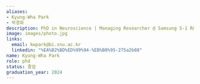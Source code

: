 ```yaml
---
aliases:
- Kyung-Wha Park
- 박경화
description: PhD in Neuroscience | Managing Researcher @ Samsung S-1 R&D Center
image: images/photo.jpg
links:
  email: kwpark@bi.snu.ac.kr
  linkedin: "%EA%B2%BD%ED%99%94-%EB%B0%95-275a2b88"
name: Kyung-Wha Park
role: phd
status: 졸업
graduation_year: 2024
---
```

